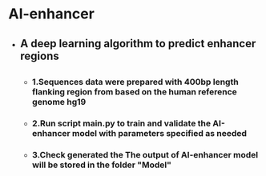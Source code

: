 # AI-enhancer
* ## A deep learning algorithm to predict enhancer regions <h2> 
  * ### 1.Sequences data were prepared with 400bp length flanking region from based on the human reference genome hg19 <h3> 
  * ### 2.Run script main.py to train and validate the AI-enhancer model with parameters specified as needed <h3>
  * ### 3.Check generated the The output of AI-enhancer model will be stored in the folder "Model"<h3>
